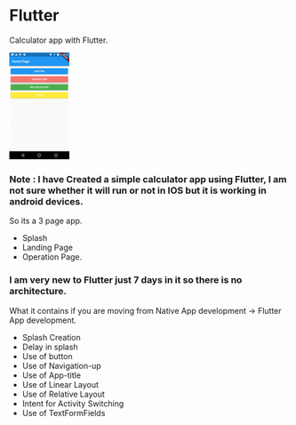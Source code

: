 # Flutter
Calculator app with Flutter. 

![](Webp.net-gifmaker.gif)

### Note : I have Created a simple calculator app using Flutter, I am not sure whether it will run or not in IOS but it is working in android devices.

So its a 3 page app.
- Splash
- Landing Page
- Operation Page.

### I am very new to Flutter just 7 days in it so there is no architecture.

What it contains if you are moving from Native App development -> Flutter App development.
- Splash Creation
- Delay in splash
- Use of button
- Use of Navigation-up
- Use of App-title
- Use of Linear Layout
- Use of Relative Layout
- Intent for Activity Switching
- Use of TextFormFields

